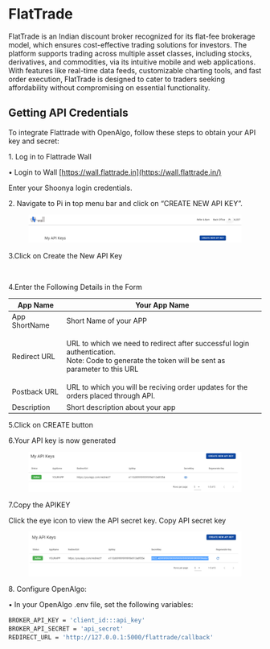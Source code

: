 # FlatTrade

FlatTrade is an Indian discount broker recognized for its flat-fee brokerage model, which ensures cost-effective trading solutions for investors. The platform supports trading across multiple asset classes, including stocks, derivatives, and commodities, via its intuitive mobile and web applications. With features like real-time data feeds, customizable charting tools, and fast order execution, FlatTrade is designed to cater to traders seeking affordability without compromising on essential functionality.

## Getting API Credentials

To integrate Flattrade with OpenAlgo, follow these steps to obtain your API key and secret:

1\. Log in to Flattrade Wall

• Login to Wall [https://wall.flattrade.in](https://wall.flattrade.in/)

Enter your Shoonya login credentials.

2\. Navigate to Pi in top menu bar and click on “CREATE NEW API KEY”.

<figure><img src="../../.gitbook/assets/wall.png" alt=""><figcaption></figcaption></figure>

3.Click on Create the New API Key

<figure><img src="../../.gitbook/assets/Screenshot 2024-12-24 at 4.51.22 AM.png" alt=""><figcaption></figcaption></figure>

4.Enter the Following Details in the Form

| App Name      | Your App Name                                                                                                                                            |
| ------------- | -------------------------------------------------------------------------------------------------------------------------------------------------------- |
| App ShortName | Short Name of your APP                                                                                                                                   |
| Redirect URL  | <p>URL to which we need to redirect after successful login authentication.<br>Note: Code to generate the token will be sent as parameter to this URL</p> |
| Postback URL  | URL to which you will be reciving order updates for the orders placed through API.                                                                       |
| Description   | Short description about your app                                                                                                                         |

5.Click on CREATE  button

6.Your API key is now generated

<figure><img src="../../.gitbook/assets/image (62).png" alt=""><figcaption></figcaption></figure>

7.Copy the APIKEY

Click the eye icon  to view the API secret key. Copy API secret key

<figure><img src="../../.gitbook/assets/image (63).png" alt=""><figcaption></figcaption></figure>

8\. Configure OpenAlgo:

• In your OpenAlgo .env file, set the following variables:

```bash
BROKER_API_KEY = 'client_id:::api_key'
BROKER_API_SECRET = 'api_secret'
REDIRECT_URL = 'http://127.0.0.1:5000/flattrade/callback'
```
